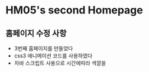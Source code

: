 # HM05's second Homepage
## 홈페이지 수정 사항
- 3번째 홈페이지를 만들었다
- css3 애니메이션 코드를 사용하였다
- 자바 스크립트 사용으로 시간에따라 색깔을 
